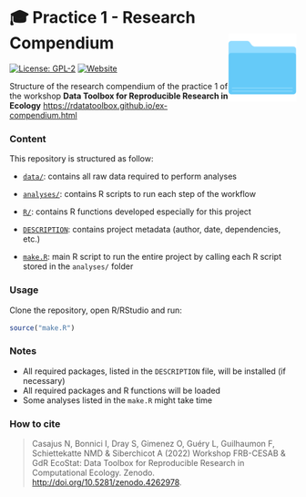 
<!-- README.md is generated from README.Rmd. Please edit that file -->

# :mortar_board: Practice 1 - Research Compendium <img src="https://raw.githubusercontent.com/rdatatoolbox/course-compendium/main/img/compendium-logo.png"  align="right" style="float:right; height:120px;"/>

<!-- badges: start -->

[![License:
GPL-2](https://img.shields.io/badge/License-GPL%20v2-blue.svg)](https://choosealicense.com/licenses/gpl-2.0/)
[![Website](https://github.com/rdatatoolbox/practice1/actions/workflows/pkgdown.yaml/badge.svg)](https://github.com/rdatatoolbox/practice1/actions/workflows/pkgdown.yaml)
<!-- badges: end -->

Structure of the research compendium of the practice 1 of the workshop
**Data Toolbox for Reproducible Research in Ecology**
<https://rdatatoolbox.github.io/ex-compendium.html>

### Content

This repository is structured as follow:

- [`data/`](https://github.com/rdatatoolbox/practice1/tree/master/data):
  contains all raw data required to perform analyses

- [`analyses/`](https://github.com/rdatatoolbox/practice1/tree/master/analyses/):
  contains R scripts to run each step of the workflow

- [`R/`](https://github.com/rdatatoolbox/practice1/tree/master/R):
  contains R functions developed especially for this project

- [`DESCRIPTION`](https://github.com/rdatatoolbox/practice1/tree/master/DESCRIPTION):
  contains project metadata (author, date, dependencies, etc.)

- [`make.R`](https://github.com/rdatatoolbox/practice1/tree/master/make.R):
  main R script to run the entire project by calling each R script
  stored in the `analyses/` folder

### Usage

Clone the repository, open R/RStudio and run:

``` r
source("make.R")
```

### Notes

- All required packages, listed in the `DESCRIPTION` file, will be
  installed (if necessary)
- All required packages and R functions will be loaded
- Some analyses listed in the `make.R` might take time

### How to cite

> Casajus N, Bonnici I, Dray S, Gimenez O, Guéry L, Guilhaumon F,
> Schiettekatte NMD & Siberchicot A (2022) Workshop FRB-CESAB & GdR
> EcoStat: Data Toolbox for Reproducible Research in Computational
> Ecology. Zenodo. <http://doi.org/10.5281/zenodo.4262978>.
